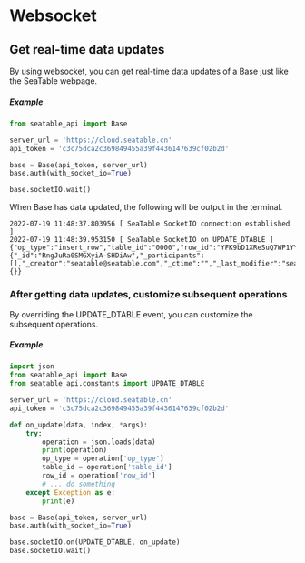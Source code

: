 # Websocket

## Get real-time data updates

By using websocket, you can get real-time data updates of a Base just like the SeaTable webpage.

##### Example

```python
from seatable_api import Base

server_url = 'https://cloud.seatable.cn'
api_token = 'c3c75dca2c369849455a39f4436147639cf02b2d'

base = Base(api_token, server_url)
base.auth(with_socket_io=True)

base.socketIO.wait()
```

When Base has data updated, the following will be output in the terminal.

```log
2022-07-19 11:48:37.803956 [ SeaTable SocketIO connection established ]
2022-07-19 11:48:39.953150 [ SeaTable SocketIO on UPDATE_DTABLE ]
{"op_type":"insert_row","table_id":"0000","row_id":"YFK9bD1XReSuQ7WP1YYjMA","row_insert_position":"insert_below","row_data":{"_id":"RngJuRa0SMGXyiA-SHDiAw","_participants":[],"_creator":"seatable@seatable.com","_ctime":"","_last_modifier":"seatable@seatable.com","_mtime":""},"links_data":{}}
```

### After getting data updates, customize subsequent operations

By overriding the UPDATE_DTABLE event, you can customize the subsequent operations.

##### Example

```python
import json
from seatable_api import Base
from seatable_api.constants import UPDATE_DTABLE

server_url = 'https://cloud.seatable.cn'
api_token = 'c3c75dca2c369849455a39f4436147639cf02b2d'

def on_update(data, index, *args):
    try:
        operation = json.loads(data)
        print(operation)
        op_type = operation['op_type']
        table_id = operation['table_id']
        row_id = operation['row_id']
        # ... do something
    except Exception as e:
        print(e)

base = Base(api_token, server_url)
base.auth(with_socket_io=True)

base.socketIO.on(UPDATE_DTABLE, on_update)
base.socketIO.wait()
```
